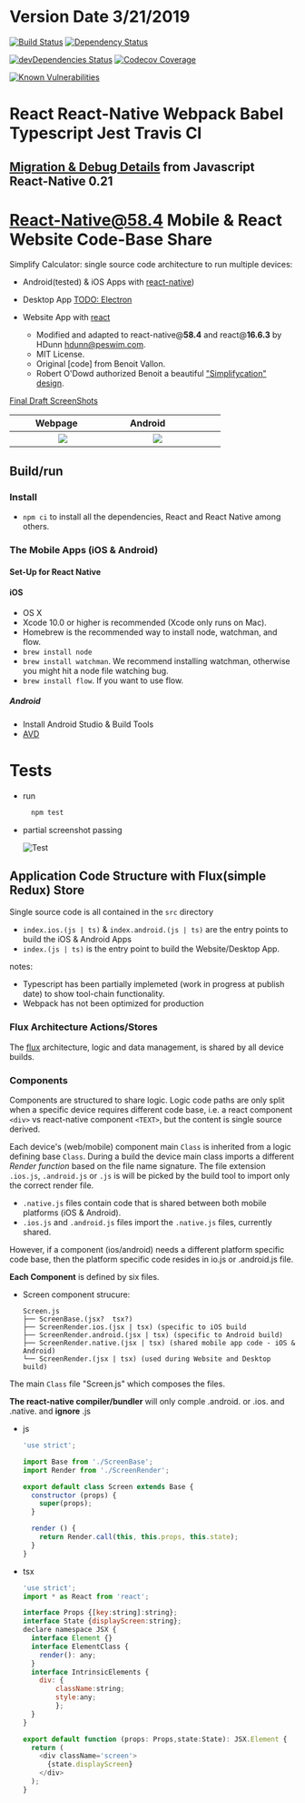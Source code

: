 # Version Date **3/21/2019**

[![Build Status](https://travis-ci.org/HBDunn/rnstruct.svg?branch=master)](https://travis-ci.org/HBDunn/rnstruct)
[![Dependency Status](https://david-dm.org/HBDunn/rnstruct.svg)](https://david-dm.org/HBDunn/rnstruct)

[![devDependencies Status](https://david-dm.org/HBDunn/rnstruct/dev-status.svg)](https://david-dm.org/HBDunn/rnstruct?type=dev)
[![Codecov Coverage](https://img.shields.io/codecov/c/github/HBDunn/rnstruct/master.svg)](https://codecov.io/gh/HBDunn/rnstruct/)

[![Known Vulnerabilities](https://snyk.io/test/github/HBDunn/rnstruct/badge.svg)](https://snyk.io/test/github/HBDunn/rnstruct)

# React React-Native Webpack Babel Typescript Jest Travis CI
## **[Migration & Debug Details](./docs/workup.md)** from Javascript React-Native 0.21
# React-Native@58.4 Mobile & React Website Code-Base Share

Simplify Calculator: single source code architecture to run multiple devices:

- Android(tested) & iOS Apps with [react-native](https://facebook.github.io/react-native))
- Desktop App [TODO: Electron](http://electron.atom.io)
- Website App with [react](https://facebook.github.io/react)

  * Modified and adapted to react-native@**58.4** and react@**16.6.3** by HDunn <hdunn@peswim.com>.
  * MIT License.
  * Original [code] from Benoit Vallon.  
  * Robert O'Dowd authorized Benoit a beautiful ["Simplifycation" design](https://dribbble.com/shots/1973851-Simplifycation).

 [Final Draft ScreenShots]()

| &nbsp; &nbsp; &nbsp; |   Webpage&nbsp; &nbsp; &nbsp; | &nbsp; &nbsp; &nbsp; | &nbsp; &nbsp; Android &nbsp; &nbsp; &nbsp; &nbsp; &nbsp; &nbsp; | &nbsp; &nbsp; &nbsp; |
|----------------------:|:--------------------------:|:--------------:|:-------------------------------------------------------:|:----------------------:|
| &nbsp; &nbsp; &nbsp; | ![](./docs/screencapture-localhost-8083-2019-03-14-22_36_59s.png) | &nbsp; &nbsp; &nbsp; | ![](./docs/Screenshot_1552624408s.png) | &nbsp; &nbsp; &nbsp; |  

## Build/run

### Install

- `npm ci` to install all the dependencies, React and React Native among others.

### The Mobile Apps (iOS & Android)

#### Set-Up for React Native

#### iOS

- OS X
- Xcode 10.0 or higher is recommended (Xcode only runs on Mac).
- Homebrew is the recommended way to install node, watchman, and flow.
- `brew install node`
- `brew install watchman`. We recommend installing watchman, otherwise you might hit a node file watching bug.
- `brew install flow`. If you want to use flow.

##### Android

- Install Android Studio & Build Tools
- [AVD](./docs/cleaning.md#avd)

# Tests
- run
  ```js
    npm test
  ```
- partial screenshot passing

  ![Test](./docs/test--verbose.png "Test")

## Application Code Structure with Flux(simple Redux) Store

Single source code is all contained in the `src` directory

- `index.ios.(js | ts)` & `index.android.(js | ts)` are the entry points to build the iOS & Android Apps
- `index.(js | ts)` is the entry point to build the Website/Desktop App.

notes:
  - Typescript has been partially implemeted (work in progress at publish date) to show tool-chain functionality.
  - Webpack has not been optimized for production   

### Flux Architecture Actions/Stores

The [flux](https://facebook.github.io/flux) architecture, logic and data management, is shared by all device builds.

### Components

Components are structured to share logic. Logic code paths are only split when a specific device requires different code base,
i.e. a react component ```<div>``` vs react-native component ```<TEXT>```, but the content is single source derived.

Each device's (web/mobile) component main `Class` is inherited from a logic defining base `Class`.
During a build the device main class imports a different *Render function* based on the file name signature.
The file extension `.ios.js`, `.android.js` or `.js` is will be picked by the build tool to import only the correct render file.

 - `.native.js` files contain code that is shared between both mobile platforms (iOS & Android).
 - `.ios.js` and `.android.js` files import the `.native.js` files, currently shared.

However, if a component (ios/android) needs a different platform specific code base, then the platform specific code resides in
io.js or .android.js file.

**Each Component** is defined by six files.

 - Screen component strucure:

	```
	Screen.js
	├── ScreenBase.(jsx?  tsx?)
	├── ScreenRender.ios.(jsx | tsx) (specific to iOS build
	├── ScreenRender.android.(jsx | tsx) (specific to Android build)
	├── ScreenRender.native.(jsx | tsx) (shared mobile app code - iOS & Android)
	└── ScreenRender.(jsx | tsx) (used during Website and Desktop build)
	```

The main `Class` file "Screen.js" which composes the files.

**The react-native compiler/bundler** will only comple  .android. or .ios. and .native. and **ignore** .js

  - js

	```js
	'use strict';

	import Base from './ScreenBase';
	import Render from './ScreenRender';

	export default class Screen extends Base {
	  constructor (props) {
		super(props);
	  }

	  render () {
		return Render.call(this, this.props, this.state);
	  }
	}
	```
  - tsx

    ```js
	'use strict';
	import * as React from 'react';

	interface Props {[key:string]:string};
	interface State {displayScreen:string};
	declare namespace JSX {
	  interface Element {}
	  interface ElementClass {
		render(): any;
	  }
	  interface IntrinsicElements {
		div: {
			className:string;
			style:any;
			};
	  }
	}

	export default function (props: Props,state:State): JSX.Element {
	  return (
		<div className='screen'>
		  {state.displayScreen}
		</div>
	  );
	}
	```
